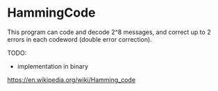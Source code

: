 # HammingCode

This program can code and decode 2^8 messages, and correct up to 2 errors in each codeword (double error correction).

TODO:
- implementation in binary

https://en.wikipedia.org/wiki/Hamming_code

